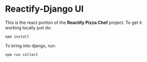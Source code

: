 # Reactify-Django UI


This is the react portion of the **Reactify Pizza Chef** project. To get it working locally just do:

```
npm install
``` 

To bring into django, run:
```
npm run collect
```